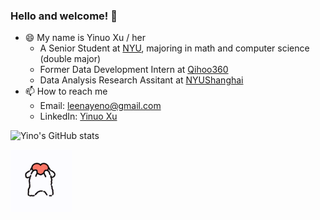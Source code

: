 ### Hello and welcome! 👋
* 😄 My name is Yinuo Xu / her
  * A Senior Student at [NYU](https://nyu.edu/), majoring in math and computer science (double major)
  * Former Data Development Intern at [Qihoo360](https://www.360totalsecurity.com/en/about/)
  * Data Analysis Research Assitant at [NYUShanghai](https://shanghai.nyu.edu/)
* 📫 How to reach me
  * Email: leenayeno@gmail.com
  * LinkedIn: [Yinuo Xu](https://www.linkedin.cn/incareer/in/ACoAADP0wKQBIMVwck7povPETedsWCDtbt5k2tE)

![Yino's GitHub stats](https://github-readme-stats.vercel.app/api?username=YinoXu&show_icons=true&hide_rank=true&title_color=586069&icon_color=FFC0CB&text_color=586069&bg_color=daf7dc)

<img src="gif/dog.gif" alt="Alt Text" style="max-width: 100px; max-height: 100px;">



<!-- ![Yino's GitHub stats](https://github-readme-stats.vercel.app/api?username=YinoXu&show_icons=true&theme=radical)-->

<!--
**YinoXu/YinoXu** is a ✨ _special_ ✨ repository because its `README.md` (this file) appears on your GitHub profile.

Here are some ideas to get you started:

- 🔭 I’m currently working on ...
- 🌱 I’m currently learning ...
- 👯 I’m looking to collaborate on ...
- 🤔 I’m looking for help with ...
- 💬 Ask me about ...
- 📫 How to reach me: ...
- 😄 Pronouns: ...
- ⚡ Fun fact: ...
-->
